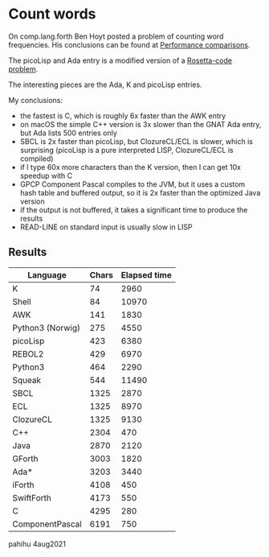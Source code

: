 Count words
===========

On comp.lang.forth Ben Hoyt posted a problem of counting word frequencies.
His conclusions can be found at [Performance comparisons](https://benhoyt.com/writings/count-words).

The picoLisp and Ada entry is a modified version of a [Rosetta-code problem](http://rosettacode.org/wiki/Word_frequency).

The interesting pieces are the Ada, K and picoLisp entries.

My conclusions:

* the fastest is C, which is roughly 6x faster than the AWK entry
* on macOS the simple C++ version is 3x slower than the GNAT Ada entry,
  but Ada lists 500 entries only
* SBCL is 2x faster than picoLisp, but ClozureCL/ECL is slower, which 
  is surprising (picoLisp is a pure interpreted LISP, ClozureCL/ECL is compiled)
* if I type 60x more characters than the K version, then I can get 10x 
  speedup with C
* GPCP Component Pascal compiles to the JVM, but it uses a custom hash table
  and buffered output, so it is 2x faster than the optimized Java version
* if the output is not buffered, it takes a significant time to produce the
  results
* READ-LINE on standard input is usually slow in LISP

## Results

| Language   | Chars | Elapsed time |
| ---------- | ----- | ------------ |
| K          |    74 |        2960  |
| Shell      |    84 |       10970  |
| AWK        |   141 |        1830  |
| Python3 (Norwig) |   275 |        4550  |
| picoLisp   |   423 |        6380  |
| REBOL2     |   429 |        6970  |
| Python3    |   464 |        2290  |
| Squeak     |   544 |       11490  |
| SBCL       |  1325 |        2870  |
| ECL        |  1325 |        8970  |
| ClozureCL  |  1325 |        9130  |
| C++        |  2304 |         470  |
| Java       |  2870 |        2120  |
| GForth     |  3003 |        1820  |
| Ada*       |  3203 |        3440  |
| iForth     |  4108 |         450  |
| SwiftForth |  4173 |         550  |
| C          |  4295 |         280  |
| ComponentPascal |  6191 |    750  |


pahihu 4aug2021
